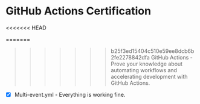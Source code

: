 # GitHub Actions Certification
<<<<<<< HEAD

=======
>>>>>>> b25f3ed15404c510e59ee8dcb6b2fe2278842dfa
GitHub Actions - Prove your knowledge about automating workflows and accelerating development with GitHub Actions.

- [x] Multi-event.yml - Everything is working fine.
